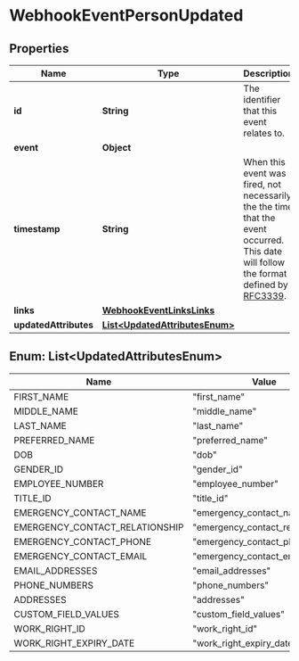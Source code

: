 

# WebhookEventPersonUpdated


## Properties

| Name | Type | Description | Notes |
|------------ | ------------- | ------------- | -------------|
|**id** | **String** | The identifier that this event relates to. |  [optional] |
|**event** | **Object** |  |  [optional] |
|**timestamp** | **String** | When this event was fired, not necessarily the the time that the event occurred. This date will follow the format defined by [RFC3339](https://tools.ietf.org/html/rfc3339#section-5.6). |  [optional] |
|**links** | [**WebhookEventLinksLinks**](WebhookEventLinksLinks.md) |  |  [optional] |
|**updatedAttributes** | [**List&lt;UpdatedAttributesEnum&gt;**](#List&lt;UpdatedAttributesEnum&gt;) |  |  [optional] |



## Enum: List&lt;UpdatedAttributesEnum&gt;

| Name | Value |
|---- | -----|
| FIRST_NAME | &quot;first_name&quot; |
| MIDDLE_NAME | &quot;middle_name&quot; |
| LAST_NAME | &quot;last_name&quot; |
| PREFERRED_NAME | &quot;preferred_name&quot; |
| DOB | &quot;dob&quot; |
| GENDER_ID | &quot;gender_id&quot; |
| EMPLOYEE_NUMBER | &quot;employee_number&quot; |
| TITLE_ID | &quot;title_id&quot; |
| EMERGENCY_CONTACT_NAME | &quot;emergency_contact_name&quot; |
| EMERGENCY_CONTACT_RELATIONSHIP | &quot;emergency_contact_relationship&quot; |
| EMERGENCY_CONTACT_PHONE | &quot;emergency_contact_phone&quot; |
| EMERGENCY_CONTACT_EMAIL | &quot;emergency_contact_email&quot; |
| EMAIL_ADDRESSES | &quot;email_addresses&quot; |
| PHONE_NUMBERS | &quot;phone_numbers&quot; |
| ADDRESSES | &quot;addresses&quot; |
| CUSTOM_FIELD_VALUES | &quot;custom_field_values&quot; |
| WORK_RIGHT_ID | &quot;work_right_id&quot; |
| WORK_RIGHT_EXPIRY_DATE | &quot;work_right_expiry_date&quot; |



